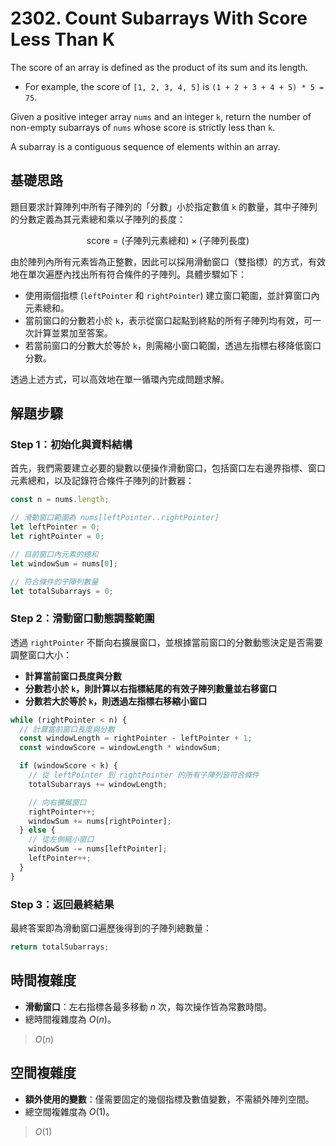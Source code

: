 # 2302. Count Subarrays With Score Less Than K

The score of an array is defined as the product of its sum and its length.

- For example, the score of `[1, 2, 3, 4, 5]` is `(1 + 2 + 3 + 4 + 5) * 5 = 75`.

Given a positive integer array `nums` and an integer `k`, 
return the number of non-empty subarrays of `nums` whose score is strictly less than `k`.

A subarray is a contiguous sequence of elements within an array.

## 基礎思路

題目要求計算陣列中所有子陣列的「分數」小於指定數值 `k` 的數量，其中子陣列的分數定義為其元素總和乘以子陣列的長度：

$$
\text{score} = (\text{子陣列元素總和}) \times (\text{子陣列長度})
$$

由於陣列內所有元素皆為正整數，因此可以採用滑動窗口（雙指標）的方式，有效地在單次遍歷內找出所有符合條件的子陣列。具體步驟如下：

- 使用兩個指標 (`leftPointer` 和 `rightPointer`) 建立窗口範圍，並計算窗口內元素總和。
- 當前窗口的分數若小於 `k`，表示從窗口起點到終點的所有子陣列均有效，可一次計算並累加至答案。
- 若當前窗口的分數大於等於 `k`，則需縮小窗口範圍，透過左指標右移降低窗口分數。

透過上述方式，可以高效地在單一循環內完成問題求解。

## 解題步驟

### Step 1：初始化與資料結構

首先，我們需要建立必要的變數以便操作滑動窗口，包括窗口左右邊界指標、窗口元素總和，以及記錄符合條件子陣列的計數器：

```typescript
const n = nums.length;

// 滑動窗口範圍為 nums[leftPointer..rightPointer]
let leftPointer = 0;
let rightPointer = 0;

// 目前窗口內元素的總和
let windowSum = nums[0];

// 符合條件的子陣列數量
let totalSubarrays = 0;
```

### Step 2：滑動窗口動態調整範圍

透過 `rightPointer` 不斷向右擴展窗口，並根據當前窗口的分數動態決定是否需要調整窗口大小：

- **計算當前窗口長度與分數**
- **分數若小於 `k`，則計算以右指標結尾的有效子陣列數量並右移窗口**
- **分數若大於等於 `k`，則透過左指標右移縮小窗口**


```typescript
while (rightPointer < n) {
  // 計算當前窗口長度與分數
  const windowLength = rightPointer - leftPointer + 1;
  const windowScore = windowLength * windowSum;

  if (windowScore < k) {
    // 從 leftPointer 到 rightPointer 的所有子陣列皆符合條件
    totalSubarrays += windowLength;

    // 向右擴展窗口
    rightPointer++;
    windowSum += nums[rightPointer];
  } else {
    // 從左側縮小窗口
    windowSum -= nums[leftPointer];
    leftPointer++;
  }
}
```

### Step 3：返回最終結果

最終答案即為滑動窗口遍歷後得到的子陣列總數量：

```typescript
return totalSubarrays;
```

## 時間複雜度

- **滑動窗口**：左右指標各最多移動 $n$ 次，每次操作皆為常數時間。
- 總時間複雜度為 $O(n)$。

> $O(n)$

## 空間複雜度

- **額外使用的變數**：僅需要固定的幾個指標及數值變數，不需額外陣列空間。
- 總空間複雜度為 $O(1)$。

> $O(1)$
